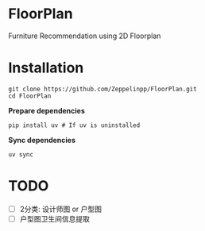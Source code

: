 # FloorPlan
Furniture Recommendation using 2D Floorplan

# Installation
```
git clone https://github.com/Zeppelinpp/FloorPlan.git
cd FloorPlan
```
**Prepare dependencies**
```
pip install uv # If uv is uninstalled
```
**Sync dependencies**
```
uv sync
```

# TODO
- [ ] 2分类: 设计师图 or 户型图
- [ ] 户型图卫生间信息提取